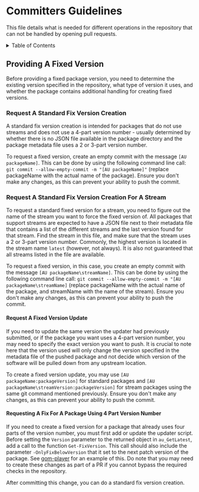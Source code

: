 # Committers Guidelines

This file details what is needed for different operations in the repository that can not be handled by opening pull requests.

<!-- markdownlint-disable -->
<!-- START doctoc generated TOC please keep comment here to allow auto update -->
<!-- DON'T EDIT THIS SECTION, INSTEAD RE-RUN doctoc TO UPDATE -->
<details>
<summary>Table of Contents</summary>

- [Providing fixed version](#providing-fix-version)
  - [Request a standard fix version creation](#request-a-normal-fix-version-creation)
  - [Request a standard fix version creation for a stream](#request-a-normal-fix-version-creation-for-a-stream)
    - [Request a fixed version update](#request-a-fixed-version-update)
    - [Requesting a fix for a package using 4-part version number](#requesting-a-fix-for-a-package-using-4-part-version-number)

</details>
<!-- END doctoc generated TOC please keep comment here to allow auto update -->

<!-- markdownlint-enable -->

## Providing A Fixed Version

Before providing a fixed package version, you need to determine the existing version specified in the repository, what type of version it uses, and whether the package contains additional handling for creating fixed versions.

### Request A Standard Fix Version Creation

A standard fix version creation is intended for packages that do not use streams and does not use a 4-part version number - usually determined by whether there is no JSON file available in the package directory and the package metadata file uses a 2 or 3-part version number.

To request a fixed version, create an empty commit with the message `[AU packageName]`. This can be done by using the following command line call: `git commit --allow-empty-commit -m "[AU packageName]"` (replace packageName with the actual name of the package). Ensure you don't make any changes, as this can prevent your ability to push the commit.

### Request A Standard Fix Version Creation For A Stream

To request a standard fixed version for a stream, you need to figure out the name of the stream you want to force the fixed version of. All packages that support streams are expected to have a JSON file next to their metadata file that contains a list of the different streams and the last version found for that stream. Find the stream in this file, and make sure that the stream uses a 2 or 3-part version number.
Commonly, the highest version is located in the stream name `latest` (however, not always). It is also not guaranteed that all streams listed in the file are available.

To request a fixed version, in this case, you create an empty commit with the message `[AU packageName\streamName]`. This can be done by using the following command line call: `git commit --allow-empty-commit -m "[AU packageName\streamName]` (replace packageName with the actual name of the package, and streamName with the name of the stream). Ensure you don't make any changes, as this can prevent your ability to push the commit.

#### Request A Fixed Version Update

If you need to update the same version the updater had previously submitted, or if the package you want uses a 4-part version number, you may need to specify the exact version you want to push.
It is crucial to note here that the version used will only change the version specified in the metadata file of the pushed package and not decide which version of the software will be pulled down from any upstream location.

To create a fixed version update, you may use `[AU packageName:packageVersion]` for standard packages and `[AU packageName\streamVersion:packageVersion]` for stream packages using the same git command mentioned previously. Ensure you don't make any changes, as this can prevent your ability to push the commit.

#### Requesting A Fix For A Package Using 4 Part Version Number

If you need to create a fixed version for a package that already uses four parts of the version number, you must first add or update the updater script.
Before setting the `Version` parameter to the returned object in `au_GetLatest`, add a call to the function `Get-FixVersion`. This call should also include the parameter `-OnlyFixBelowVersion` that it set to the next patch version of the package.
See [gom-player](https://github.com/chocolatey-community/chocolatey-packages/blob/1849e4d17c66ff11cd48f4b8c9bf861add15bb68/automatic/gom-player/update.ps1#L38) for an example of this. Do note that you may need to create these changes as part of a PR if you cannot bypass the required checks in the repository.

After committing this change, you can do a standard fix version creation.
